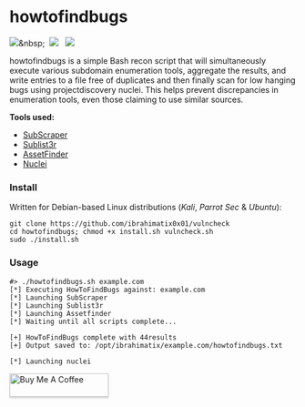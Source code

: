 # howtofindbugs
[![](https://img.shields.io/twitter/follow/ibrahimatix0x01?color=blue&label=Twitter&logo=twitter&style=plastic)](https://twitter.com/ibrahimatix_)&nbsp;&nbsp;
[![](https://img.shields.io/github/followers/ibrahimatix0x01?color=gray&label=GitHub&logo=github&style=plastic)](https://github.com/ibrahimatix)&nbsp;&nbsp;
[![](https://img.shields.io/badge/Sponsor-GitHub-green?style=plastic&logo=github)](https://github.com/sponsors/ibrahimatix0x01)&nbsp;&nbsp;


howtofindbugs is a simple Bash recon script that will simultaneously execute various subdomain enumeration tools, aggregate the results, and write entries to a file free of duplicates and then finally scan for low hanging bugs using projectdiscovery nuclei. This helps prevent discrepancies in enumeration tools, even those claiming to use similar sources. 

**Tools used:**
* [SubScraper](https://github.com/m8r0wn/subscraper)
* [Sublist3r](https://github.com/aboul3la/Sublist3r)
* [AssetFinder](https://github.com/tomnomnom/assetfinder)
* [Nuclei](https://github.com/projectdiscovery/nuclei)

### Install
Written for Debian-based Linux distributions (*Kali*, *Parrot Sec* & *Ubuntu*):

```text
git clone https://github.com/ibrahimatix0x01/vulncheck
cd howtofindbugs; chmod +x install.sh vulncheck.sh
sudo ./install.sh
```

### Usage
```text
#> ./howtofindbugs.sh example.com
[*] Executing HowToFindBugs against: example.com
[*] Launching SubScraper
[*] Launching Sublist3r
[*] Launching Assetfinder
[*] Waiting until all scripts complete...

[+] HowToFindBugs complete with 44results
[+] Output saved to: /opt/ibrahimatix/example.com/howtofindbugs.txt

[*] Launching nuclei
```

<a href="https://www.buymeacoffee.com/ibrahimatix" target="_blank"><img src="https://www.buymeacoffee.com/assets/img/custom_images/orange_img.png" alt="Buy Me A Coffee" style="height: 41px !important;width: 174px !important;box-shadow: 0px 3px 2px 0px rgba(190, 190, 190, 0.5) !important;-webkit-box-shadow: 0px 3px 2px 0px rgba(190, 190, 190, 0.5) !important;" ></a>

